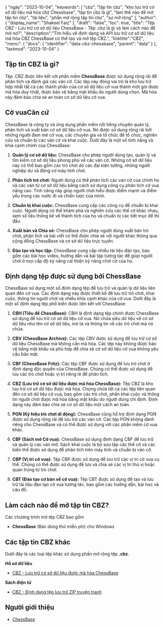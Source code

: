 {
"ngày": "2023-10-04",
  "keywords": [
"cbz",
"tập tin cbz",
"kho lưu trữ cơ sở dữ liệu mã hóa cbz Chessbase",
"tập tin cbz là gì",
"làm thế nào để mở tập tin cbz",
"tài liệu",
"phần mở rộng tập tin cbz",
"sự mở rộng"
],
  "author": {
"display_name": "Shakeel Faiz"
},
"draft": "false",
"toc": true,
"title": "Tệp CBZ - Lưu trữ cơ sở dữ liệu ChessBase - Tệp .cbz là gì và làm cách nào để mở nó?",
  "description":"Tìm hiểu về định dạng và API lưu trữ cơ sở dữ liệu mã hóa CBZ ChessBase có thể tạo và mở tệp CBZ.",
"linktitle":"CBZ",
  "menu": {
    "docs": {
      "identifier": "data-cbz-chessbase",
      "parent": "data"
}
},
"lastmod": "2023-10-04"
}

## Tập tin CBZ là gì?

Tệp .CBZ được liên kết với phần mềm **ChessBase** được sử dụng rộng rãi để phân tích và đánh giá các ván cờ. Các tệp này đóng vai trò là kho lưu trữ hợp nhất tất cả các thành phần của cơ sở dữ liệu cờ vua thành một gói được mã hóa duy nhất, được bảo vệ bằng mật khẩu do người dùng chọn. Mã hóa này đảm bảo chia sẻ an toàn cơ sở dữ liệu cờ vua.

## Cờ vuaCăn cứ

ChessBase là công ty và ứng dụng phần mềm nổi tiếng chuyên quản lý, phân tích và xuất bản cơ sở dữ liệu cờ vua. Nó được sử dụng rộng rãi bởi những người đam mê cờ vua, các chuyên gia và tổ chức để tổ chức, nghiên cứu và chuẩn bị các ván cờ và khai cuộc. Dưới đây là một số tính năng và khía cạnh chính của ChessBase:

1. **Quản lý cơ sở dữ liệu:** ChessBase cho phép người dùng tạo, quản lý và tìm kiếm cơ sở dữ liệu phong phú về các ván cờ. Những cơ sở dữ liệu này có thể bao gồm các trò chơi do các đại kiện tướng, những người nghiệp dư và động cơ máy tính chơi.
    












2. **Phân tích trò chơi:** Người dùng có thể phân tích các ván cờ của chính họ và các ván từ cơ sở dữ liệu bằng cách sử dụng công cụ phân tích cờ vua nâng cao. Tính năng này giúp người chơi hiểu được điểm mạnh và điểm yếu trong các nước đi và chiến lược của mình.
    












3. **Chuẩn bị khai cuộc:** ChessBase cung cấp các công cụ để chuẩn bị khai cuộc. Người dùng có thể khám phá và nghiên cứu các thế cờ khác nhau, xem số liệu thống kê về thành tích của họ và chuẩn bị các tiết mục để thi đấu.
    












4. **Xuất bản và Chia sẻ:** ChessBase cho phép người dùng xuất bản trò chơi, phân tích và bài viết có thể được chia sẻ với người khác thông qua cộng đồng ChessBase và cơ sở dữ liệu trực tuyến.
    












5. **Đào tạo và học tập:** ChessBase cung cấp nhiều tài liệu đào tạo, bao gồm các bài học video, hướng dẫn và bài tập tương tác để giúp người chơi ở mọi cấp độ kỹ năng cải thiện kỹ năng chơi cờ của họ.

## Định dạng tệp được sử dụng bởi ChessBase

ChessBase sử dụng một số định dạng tệp để lưu trữ và quản lý dữ liệu liên quan đến cờ vua. Các định dạng này được thiết kế để lưu trữ trò chơi, khai cuộc, thông tin người chơi và nhiều khía cạnh khác của cờ vua. Dưới đây là một số định dạng tệp phổ biến được liên kết với ChessBase:

1. **CBH (Tiêu đề ChessBase):** CBH là định dạng tệp chính được ChessBase sử dụng để lưu trữ cơ sở dữ liệu cờ vua. Nó chứa siêu dữ liệu về cơ sở dữ liệu như tên cơ sở dữ liệu, mô tả và thông tin về các trò chơi mà nó chứa.
    












2. **CBV (ChessBase Archive):** Các tệp CBV được sử dụng để lưu trữ cơ sở dữ liệu ChessBase mà không cần mã hóa. Các tệp này không được bảo vệ bằng mật khẩu và phù hợp để chia sẻ cơ sở dữ liệu cờ vua không yêu cầu bảo mật.
    












3. **CBF (ChessBase Fritz):** Các tệp CBF được sử dụng để lưu trò chơi ở định dạng độc quyền của ChessBase. Chúng có thể được sử dụng để lưu các trò chơi hoặc vị trí riêng lẻ để phân tích.
    












4. **CBZ (Lưu trữ cơ sở dữ liệu được mã hóa ChessBase):** Tệp CBZ là kho lưu trữ cơ sở dữ liệu được mã hóa. Chúng chứa tất cả các tệp liên quan đến cơ sở dữ liệu cờ vua, bao gồm các trò chơi, phần khai cuộc và thông tin người chơi được mã hóa bằng mật khẩu do người dùng chỉ định. Định dạng này đảm bảo chia sẻ cơ sở dữ liệu một cách an toàn.
    












5. **PGN (Ký hiệu trò chơi di động):** ChessBase cũng hỗ trợ định dạng PGN được sử dụng rộng rãi để lưu trữ các ván cờ. Các tệp PGN không dành riêng cho ChessBase và có thể được sử dụng với các phần mềm cờ vua khác.
    












6. **CBF (Sách mở Cờ vua):** ChessBase sử dụng định dạng CBF để lưu trữ và quản lý các ván mở. Sách khai cuộc là bộ sưu tập các thế cờ và các biến thể được sử dụng để phân tích trên máy tính và chuẩn bị ván cờ.
    












7. **CBP (Vị trí cờ vua):** Tệp CBP được sử dụng để lưu trữ các vị trí cờ vua cụ thể. Chúng có thể được sử dụng để lưu và chia sẻ các vị trí thú vị hoặc quan trọng từ trò chơi.
    












8. **CBT (Đào tạo cơ bản về cờ vua):** Tệp CBT được sử dụng để tạo và lưu trữ tài liệu đào tạo cờ vua tương tác, bao gồm các hướng dẫn, bài học và câu đố.
    












## Làm cách nào để mở tập tin CBZ?

Các chương trình mở tệp CBZ bao gồm

- **ChessBase** (Bản dùng thử miễn phí) cho Windows

## Các tập tin CBZ khác

Dưới đây là các loại tệp khác sử dụng phần mở rộng tệp **.cbz**.

**Hồ sơ dữ liệu**
- [CBZ - Lưu trữ cơ sở dữ liệu được mã hóa ChessBase](/vi/data/cbz-chessbase/)

**Sách điện tử**
- [CBZ - Định dạng tệp lưu trữ ZIP truyện tranh](/vi/ebook/cbz/)

## Người giới thiệu
* [ChessBase](https://en.wikipedia.org/wiki/ChessBase)

